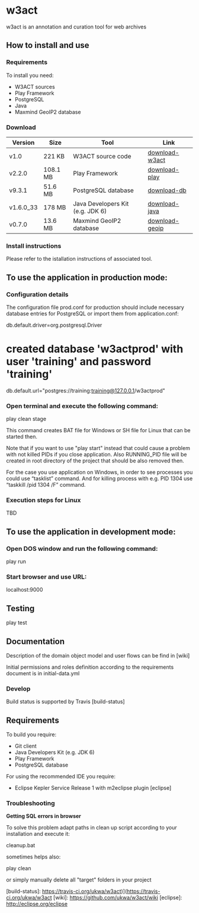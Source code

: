 # w3act

w3act is an annotation and curation tool for web archives

## How to install and use

### Requirements

To install you need:

* W3ACT sources 
* Play Framework
* PostgreSQL
* Java
* Maxmind GeoIP2 database

### Download

| Version    | Size     | Tool                                                    | Link                 |
|------------|----------|---------------------------------------------------------|----------------------|
| v1.0       | 221 KB   | W3ACT source code                                       |[download-w3act]      |
| v2.2.0     | 108.1 MB | Play Framework                                          |[download-play]       |
| v9.3.1     | 51.6 MB  | PostgreSQL database                                     |[download-db]         |
| v1.6.0_33  | 178 MB   | Java Developers Kit (e.g. JDK 6)                        |[download-java]       |
| v0.7.0     | 13.6 MB  | Maxmind GeoIP2 database                                 |[download-geoip]      |

### Install instructions

Please refer to the istallation instructions of associated tool.

## To use the application in production mode:

### Configuration details

The configuration file prod.conf for production should include necessary database entries for PostgreSQL or import them from application.conf:

db.default.driver=org.postgresql.Driver
# created database 'w3actprod' with user 'training' and password 'training'
db.default.url="postgres://training:training@127.0.0.1/w3actprod"

### Open terminal and execute the following command:

play clean stage

This command creates BAT file for Windows or SH file for Linux that can be started then. 

Note that if you want to use "play start" instead that could cause a problem with not killed PIDs if you close application. 
Also RUNNING_PID file will be created in root directory of the project that should be also removed then.

For the case you use application on Windows, in order to see processes you could use “tasklist” command. 
And for killing process with e.g. PID 1304 use “taskkill /pid 1304 /F” command.

### Execution steps for Linux
TBD

## To use the application in development mode:

### Open DOS window and run the following command:

play run

### Start browser and use URL: 

localhost:9000

## Testing

play test

## Documentation

Description of the domain object model and user flows can be find in [wiki]

Initial permissions and roles definition according to the requirements document is in initial-data.yml

### Develop

Build status is supported by Travis [build-status]

## Requirements

To build you require:

* Git client
* Java Developers Kit (e.g. JDK 6)
* Play Framework
* PostgreSQL database

For using the recommended IDE you require:

* Eclipse Kepler Service Release 1 with m2eclipse plugin [eclipse]

### Troubleshooting

**Getting SQL errors in browser**

To solve this problem adapt paths in clean up script according to your installation and execute it:

cleanup.bat

sometimes helps also:

play clean

or simply manually delete all "target" folders in your project

[download-w3act]: https://github.com/ukwa/w3act/archive/master.zip
[download-play]: http://www.playframework.com/download
[download-db]: http://www.postgresql.org/download/
[download-java]: http://www.oracle.com/technetwork/java/javase/downloads/index.html
[download-geoip]: http://dev.maxmind.com/geoip/geoip2/downloadable/#MaxMind_APIs
[build-status]: https://travis-ci.org/ukwa/w3act)](https://travis-ci.org/ukwa/w3act
[wiki]: https://github.com/ukwa/w3act/wiki
[eclipse]: http://eclipse.org/eclipse
